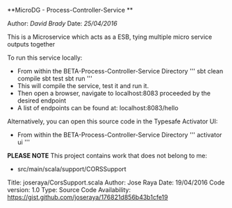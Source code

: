 **MicroDG -  Process-Controller-Service **

Author: *David Brady*
Date:   *25/04/2016*

This is a Microservice which acts as a ESB, tying multiple micro service outputs together

To run this service locally:
* From within the BETA-Process-Controller-Service Directory
'''
sbt clean compile
sbt test
sbt run
'''
* This will compile the service, test it and run it. 
* Then open a browser, navigate to localhost:8083 proceeded by the desired endpoint
* A list of endpoints can be found at: localhost:8083/hello

Alternatively, you can open this source code in the Typesafe Activator UI:
* From within the BETA-Process-Controller-Service Directory
'''
activator ui
'''

**PLEASE NOTE**
This project contains work that does not belong to me:
* src/main/scala/support/CORSSupport

Title: joseraya/CorsSupport.scala
Author: Jose Raya
Date: 19/04/2016
Code version: 1.0 
Type: Source Code
Availability: https://gist.github.com/joseraya/176821d856b43b1cfe19






